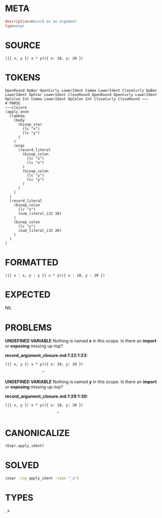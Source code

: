 # META
~~~ini
description=Record as an argument
type=expr
~~~
# SOURCE
~~~roc
(|{ x, y }| x * y)({ x: 10, y: 20 })
~~~
# TOKENS
~~~text
OpenRound OpBar OpenCurly LowerIdent Comma LowerIdent CloseCurly OpBar LowerIdent OpStar LowerIdent CloseRound OpenRound OpenCurly LowerIdent OpColon Int Comma LowerIdent OpColon Int CloseCurly CloseRound ~~~
# PARSE
~~~clojure
(apply_anon
  (lambda
    (body
      (binop_star
        (lc "x")
        (lc "y")
      )
    )
    (args
      (record_literal
        (binop_colon
          (lc "x")
          (lc "x")
        )
        (binop_colon
          (lc "y")
          (lc "y")
        )
      )
    )
  )
  (record_literal
    (binop_colon
      (lc "x")
      (num_literal_i32 10)
    )
    (binop_colon
      (lc "y")
      (num_literal_i32 20)
    )
  )
)
~~~
# FORMATTED
~~~roc
(|{ x : x, y : y }| x * y)({ x : 10, y : 20 })
~~~
# EXPECTED
NIL
# PROBLEMS
**UNDEFINED VARIABLE**
Nothing is named **x** in this scope.
Is there an **import** or **exposing** missing up-top?

**record_argument_closure.md:1:22:1:23:**
```roc
(|{ x, y }| x * y)({ x: 10, y: 20 })
```
                     ^


**UNDEFINED VARIABLE**
Nothing is named **y** in this scope.
Is there an **import** or **exposing** missing up-top?

**record_argument_closure.md:1:29:1:30:**
```roc
(|{ x, y }| x * y)({ x: 10, y: 20 })
```
                            ^


# CANONICALIZE
~~~clojure
(Expr.apply_ident)
~~~
# SOLVED
~~~clojure
(expr :tag apply_ident :type "_a")
~~~
# TYPES
~~~roc
_a
~~~
